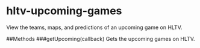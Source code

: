 # hltv-upcoming-games
View the teams, maps, and predictions of an upcoming game on HLTV.

##Methods
###getUpcoming(callback)
Gets the upcoming games on HLTV.
